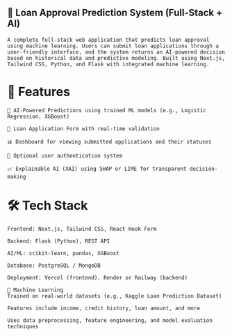 ## 📌 Loan Approval Prediction System (Full-Stack + AI)
    A complete full-stack web application that predicts loan approval using machine learning. Users can submit loan applications through a user-friendly interface, and the system returns an AI-powered decision based on historical data and predictive modeling. Built using Next.js, Tailwind CSS, Python, and Flask with integrated machine learning.

#   🚀 Features
    🧠 AI-Powered Predictions using trained ML models (e.g., Logistic Regression, XGBoost)

    📄 Loan Application Form with real-time validation

    📊 Dashboard for viewing submitted applications and their statuses

    🔐 Optional user authentication system

    📈 Explainable AI (XAI) using SHAP or LIME for transparent decision-making

# 🛠 Tech Stack
    Frontend: Next.js, Tailwind CSS, React Hook Form

    Backend: Flask (Python), REST API

    AI/ML: scikit-learn, pandas, XGBoost

    Database: PostgreSQL / MongoDB

    Deployment: Vercel (frontend), Render or Railway (backend)

    🧠 Machine Learning
    Trained on real-world datasets (e.g., Kaggle Loan Prediction Dataset)

    Features include income, credit history, loan amount, and more

    Uses data preprocessing, feature engineering, and model evaluation techniques
    